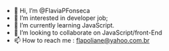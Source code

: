 - 👋 Hi, I’m @FlaviaPFonseca
- 👀 I’m interested in developer job;
- 🌱 I’m currently learning JavaScript.
- 💞️ I’m looking to collaborate on JavaScript/front-End
- 📫 How to reach me : flapoliane@yahoo.com.br

<!---
FlaviaPFonseca/FlaviaPFonseca is a ✨ special ✨ repository because its `README.md` (this file) appears on your GitHub profile.
You can click the Preview link to take a look at your changes.
--->
